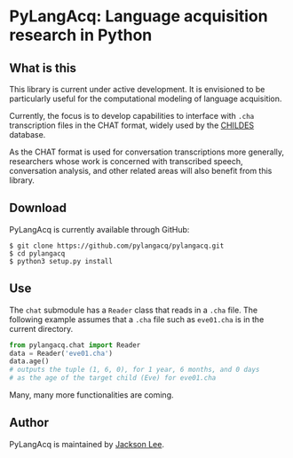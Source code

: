 PyLangAcq: Language acquisition research in Python
==================================================

What is this
------------

This library is current under active development. It is envisioned to be particularly useful for the computational modeling of language acquisition.

Currently, the focus is to develop capabilities to interface with `.cha` transcription files in the CHAT format, widely used by the [CHILDES](http://childes.psy.cmu.edu/) database.

As the CHAT format is used for conversation transcriptions more generally, researchers whose work is concerned with transcribed speech, conversation analysis, and other related areas will also benefit from this library.

Download
--------

PyLangAcq is currently available through GitHub:

    $ git clone https://github.com/pylangacq/pylangacq.git
    $ cd pylangacq
    $ python3 setup.py install

Use
---

The `chat` submodule has a `Reader` class that reads in a `.cha` file. The following example assumes that a `.cha` file such as `eve01.cha` is in the current directory.

```python
from pylangacq.chat import Reader
data = Reader('eve01.cha')
data.age()
# outputs the tuple (1, 6, 0), for 1 year, 6 months, and 0 days
# as the age of the target child (Eve) for eve01.cha
```

Many, many more functionalities are coming.


Author
------

PyLangAcq is maintained by [Jackson Lee](http://jacksonllee.com/).


